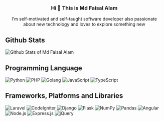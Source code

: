 <!-- ### Hi there 👋 -->
<h3 align="center">Hi 👋 This is Md Faisal Alam</h3>
<p align="center">I'm self-motivated and self-taught software developer also passionate about new technology and loves to explore something new</p>


## Github Stats
<p>
<img alt="Github Stats of Md Faisal Alam" src="https://denvercoder1-github-readme-stats.vercel.app/api/?username=zcpefaisal&show_icons=true&count_private=true&theme=city_lights&hide_border=true&bg_color=1F222E&title_color=06A763&icon_color=06A763">
</p>

## Programming Language 
<!-- Badges/Icon -->
<!-- https://github.com/Ileriayo/markdown-badges#-developerforums -->
<p>
    <img alt="Python" src="https://img.shields.io/badge/python-3670A0?style=for-the-badge&logo=python&logoColor=ffdd54">
    <img alt="PHP" src="https://img.shields.io/badge/php-%23777BB4.svg?style=for-the-badge&logo=php&logoColor=white">
    <img alt="Golang" src="https://img.shields.io/badge/go-%2300ADD8.svg?style=for-the-badge&logo=go&logoColor=white">
    <img alt="JavaScript" src="https://img.shields.io/badge/javascript-%23323330.svg?style=for-the-badge&logo=javascript&logoColor=%23F7DF1E">
    <img alt="TypeScript" src="https://img.shields.io/badge/typescript-%23007ACC.svg?style=for-the-badge&logo=typescript&logoColor=white">
</p>


## Frameworks, Platforms and Libraries
<p>
    <img alt="Laravel" src="https://img.shields.io/badge/laravel-%23FF2D20.svg?style=for-the-badge&logo=laravel&logoColor=white">
    <img alt="CodeIgniter" src="https://img.shields.io/badge/CodeIgniter-%23EF4223.svg?style=for-the-badge&logo=codeIgniter&logoColor=white">
    <img alt="Django" src="https://img.shields.io/badge/django-%23092E20.svg?style=for-the-badge&logo=django&logoColor=white">
    <img alt="Flask" src="https://img.shields.io/badge/flask-%23000.svg?style=for-the-badge&logo=flask&logoColor=white">
    <img alt="NumPy" src="https://img.shields.io/badge/numpy-%23013243.svg?style=for-the-badge&logo=numpy&logoColor=white">
    <img alt="Pandas" src="https://img.shields.io/badge/pandas-%23150458.svg?style=for-the-badge&logo=pandas&logoColor=white">
    <img alt="Angular" src="https://img.shields.io/badge/angular-%23DD0031.svg?style=for-the-badge&logo=angular&logoColor=white">
    <img alt="Node.js" src="https://img.shields.io/badge/node.js-6DA55F?style=for-the-badge&logo=node.js&logoColor=white">
    <img alt="Express.js" src="https://img.shields.io/badge/express.js-%23404d59.svg?style=for-the-badge&logo=express&logoColor=%2361DAFB">
    <img alt="jQuery" src="https://img.shields.io/badge/jquery-%230769AD.svg?style=for-the-badge&logo=jquery&logoColor=white">
</p>



<!--
**zcpefaisal/zcpefaisal** is a ✨ _special_ ✨ repository because its `README.md` (this file) appears on your GitHub profile.

Here are some ideas to get you started:

- 🔭 I’m currently working on ...
- 🌱 I’m currently learning ...
- 👯 I’m looking to collaborate on ...
- 🤔 I’m looking for help with ...
- 💬 Ask me about ...
- 📫 How to reach me: ...
- 😄 Pronouns: ...
- ⚡ Fun fact: ...
-->
